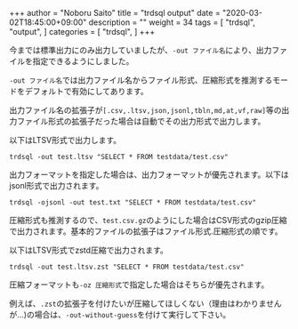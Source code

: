 +++
author = "Noboru Saito"
title = "trdsql output"
date = "2020-03-02T18:45:00+09:00"
description = ""
weight = 34
tags = [
    "trdsql",
    "output",
]
categories = [
    "trdsql",
]
+++

今までは標準出力にのみ出力していましたが、`-out ファイル名`により、出力ファイルを指定できるようにしました。

`-out ファイル名`では出力ファイル名からファイル形式、圧縮形式を推測するモードをデフォルトで有効にしてあります。

出力ファイル名の拡張子が`[.csv,.ltsv,json,jsonl,tbln,md,at,vf,raw]`等の出力ファイル形式の拡張子だった場合は自動でその出力形式で出力します。

以下はLTSV形式で出力します。

```console
trdsql -out test.ltsv "SELECT * FROM testdata/test.csv"
```

出力フォーマットを指定した場合は、出力フォーマットが優先されます。以下はjsonl形式で出力されます。

```console
trdsql -ojsonl -out test.txt "SELECT * FROM testdata/test.csv"
```

圧縮形式も推測するので、`test.csv.gz`のようにした場合はCSV形式のgzip圧縮で出力されます。基本的ファイルの拡張子はファイル形式.圧縮形式の順です。

以下はLTSV形式でzstd圧縮で出力されます。

```console
trdsql -out test.ltsv.zst "SELECT * FROM testdata/test.csv"
```

圧縮フォーマットも`-oz 圧縮形式`で指定した場合はそちらが優先されます。

例えば、`.zst`の拡張子を付けたいが圧縮してほしくない（理由はわかりませんが...)の場合は、`-out-without-guess`を付けて実行して下さい。
